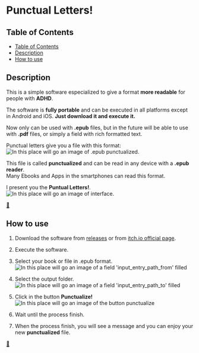 # Punctual Letters!

## Table of Contents
- [Table of Contents](#table-of-contents)
- [Description](#description)
- [How to use](#how-to-use)

## Description
This is a simple software especialized to give a format **more readable** for people with **ADHD**.

The software is **fully portable** and can be executed in all platforms except in Android and iOS. **Just download it and execute it.**

Now only can be used with **.epub** files, but in the future will be able to use with **.pdf** files, or simply a field with rich formatted text.

Punctual letters give you a file with this format:
![In this place will go an image of .epub punctualized.]()

This file is called **punctualized** and can be read in any device with a **.epub reader**.  
Many Ebooks and Apps in the smartphones can read this format.

I present you the **Puntual Letters!**.
![In this place will go an image of interface.]()


[🔼](#punctual-letters)

## How to use

1. Download the software from [releases]() or from [itch.io official page]().
2. Execute the software.
3. Select your book or file in .epub format.
![In this place will go an image of a field 'input_entry_path_from' filled]()

4. Select the output folder.
![In this place will go an image of a field 'input_entry_path_to' filled]()

5. Click in the button **Punctualize!**
![In this place will go an image of the button punctualize]()

6. Wait until the process finish.

7. When the process finish, you will see a message and you can enjoy your new **punctualized** file.

[🔼](#punctual-letters)


